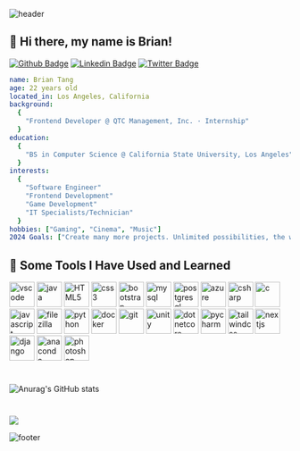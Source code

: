 ![header](https://capsule-render.vercel.app/api?type=waving&height=100&color=gradient&text=Hello!&textBg=false&animation=fadeIn&reversal=false)

## 👋 Hi there, my name is Brian! 
[![Github Badge](https://img.shields.io/badge/-Github-000000?style=flat&logo=Github&labelColor=000000&link=https://github.com/b-tang)](https://github.com/b-tang)
[![Linkedin Badge](https://img.shields.io/badge/-LinkedIn-0077B5?style=flat&logo=Linkedin&logoColor=FFFFFF&link=https://www.linkedin.com/in/briantang01/)](https://www.linkedin.com/in/briantang01/)
[![Twitter Badge](https://img.shields.io/badge/-Twitter-000000?style=flat&logo=X&logoColor=FFFFFF&labelColor=000000&link=https://www.x.com/briantangg)](https://www.x.com/briantangg)
<!-- [![Twitch Badge](https://img.shields.io/badge/-Twitch-262626?style=flat&logo=Twitch&logoColor=6441a5&labelColor=f1f1f1&link=https://www.twitch.tv/brozty)](https://www.twitch.tv/briantang) -->

```yaml
name: Brian Tang
age: 22 years old
located_in: Los Angeles, California
background:
  {
    "Frontend Developer @ QTC Management, Inc. · Internship"
  }
education:
  {
    "BS in Computer Science @ California State University, Los Angeles"
  }
interests:
  {
    "Software Engineer"
    "Frontend Development"
    "Game Development"
    "IT Specialists/Technician"
  }
hobbies: ["Gaming", "Cinema", "Music"]
2024 Goals: ["Create many more projects. Unlimited possibilities, the world is yours."]
```

<h2> 🚀 Some Tools I Have Used and Learned </h2>
<p align="left">
  <img src="https://cdn.jsdelivr.net/gh/devicons/devicon/icons/vscode/vscode-original.svg" alt="vscode" width="45" height="45"/>
  <img src="https://cdn.jsdelivr.net/gh/devicons/devicon/icons/java/java-original.svg" alt="java" width="45" height="45"/>
  <img src="https://cdn.jsdelivr.net/gh/devicons/devicon/icons/html5/html5-original.svg" alt="HTML5" width="45" height="45"/>
  <img src="https://devicon-website.vercel.app/api/css3/original.svg" alt="css3" width="45" height="45"/>
  <img src="https://cdn.jsdelivr.net/gh/devicons/devicon/icons/bootstrap/bootstrap-original.svg" alt="bootstrap" width="45" height="45"/>
  <img src="https://devicon-website.vercel.app/api/mysql/original-wordmark.svg" alt="mysql" width="45" height="45"/>
  <img src="https://devicon-website.vercel.app/api/postgresql/plain-wordmark.svg" alt="postgresql" width="45" height="45"/>
  <img src="https://devicon-website.vercel.app/api/azure/original-wordmark.svg" alt="azure" width="45" height="45"/>
  <img src="https://devicon-website.vercel.app/api/csharp/original.svg" alt="csharp" width="45" height="45"/>
  <img src="https://devicon-website.vercel.app/api/c/original.svg" alt="c" width="45" height="45"/>
  <img src="https://devicon-website.vercel.app/api/javascript/original.svg" alt="javascript" width="45" height="45"/>
  <img src="https://devicon-website.vercel.app/api/filezilla/plain.svg" alt="filezilla" width="45" height="45"/>
  <img src="https://devicon-website.vercel.app/api/python/original-wordmark.svg" alt="python" width="45" height="45"/>
  <img src="https://devicon-website.vercel.app/api/docker/original-wordmark.svg" alt="docker" width="45" height="45"/>
  <img src="https://devicon-website.vercel.app/api/git/original.svg" alt="git" width="45" height="45"/>
  <img src="https://devicon-website.vercel.app/api/unity/original.svg?color=%23FFFFFF" alt="unity" width="45" height="45"/>
  <img src="https://devicon-website.vercel.app/api/dotnetcore/original.svg" alt="dotnetcore" width="45" height="45"/>
  <img src="https://devicon-website.vercel.app/api/pycharm/original.svg" alt="pycharm" width="45" height="45"/>
  <img src="https://devicon-website.vercel.app/api/tailwindcss/plain.svg" alt="tailwindcss" width="45" height="45"/>
  <img src="https://devicon-website.vercel.app/api/nextjs/original.svg" alt="nextjs" width="45" height="45"/>
  <img src="https://devicon-website.vercel.app/api/django/plain.svg?color=%2315B477" alt="django" width="45" height="45"/>
  <img src="https://devicon-website.vercel.app/api/anaconda/original.svg" alt="anaconda" width="45" height="45"/>
  <img src="https://devicon-website.vercel.app/api/photoshop/plain.svg" alt="photoshop" width="45" height="45"/>
</p>

#
![Anurag's GitHub stats](https://github-readme-stats.vercel.app/api?username=b-tang&show_icons=true&theme=github_dark)

#
![](https://komarev.com/ghpvc/?username=b-tang&style=for-the-badge)

![footer](https://capsule-render.vercel.app/api?type=waving&height=100&color=gradient&textBg=false&animation=fadeIn&reversal=true&section=footer)

